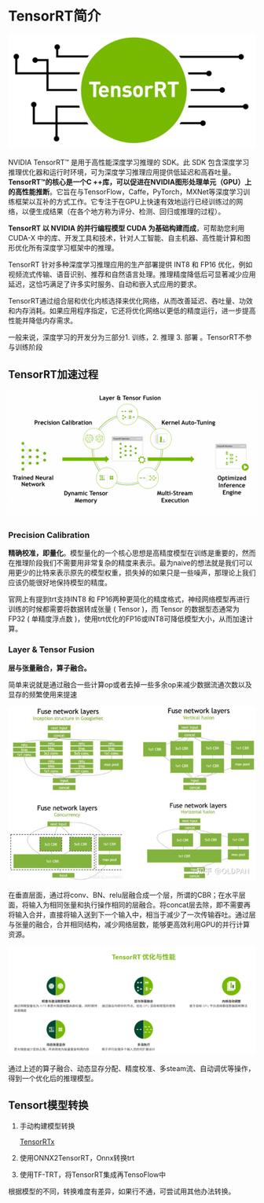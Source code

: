 # TensorRT简介

![img](picture/TensorRt/tensorrt-logo.png)

NVIDIA TensorRT™ 是用于高性能深度学习推理的 SDK。此 SDK 包含深度学习推理优化器和运行时环境，可为深度学习推理应用提供低延迟和高吞吐量。**TensorRT™的核心是一个C ++库，可以促进在NVIDIA图形处理单元（GPU）上的高性能推断**。它旨在与TensorFlow，Caffe，PyTorch，MXNet等深度学习训练框架以互补的方式工作。它专注于在GPU上快速有效地运行已经训练过的网络，以便生成结果（在各个地方称为评分、检测、回归或推理的过程）。

**TensorRT 以 NVIDIA 的并行编程模型 CUDA 为基础构建而成**，可帮助您利用 CUDA-X 中的库、开发工具和技术，针对人工智能、自主机器、高性能计算和图形优化所有深度学习框架中的推理。

TensorRT 针对多种深度学习推理应用的生产部署提供 INT8 和 FP16 优化，例如视频流式传输、语音识别、推荐和自然语言处理。推理精度降低后可显著减少应用延迟，这恰巧满足了许多实时服务、自动和嵌入式应用的要求。

TensorRT通过组合层和优化内核选择来优化网络，从而改善延迟、吞吐量、功效和内存消耗。如果应用程序指定，它还将优化网络以更低的精度运行，进一步提高性能并降低内存需求。

一般来说，深度学习的开发分为三部分1. 训练，2. 推理 3. 部署 。TensorRT不参与训练阶段



## TensorRT加速过程

![img](picture/TensorRt/trt-info.png)

### Precision Calibration

**精确校准，即量化**。模型量化的一个核心思想是高精度模型在训练是重要的，然而在推理阶段我们不需要用非常复杂的精度来表示。最为naive的想法就是我们可以用更少的比特来表示原先的模型权重，损失掉的如果只是一些噪声，那理论上我们应该仍能很好地保持模型的精度。

官网上有提到trt支持INT8 和 FP16两种更简化的精度格式，神经网络模型再进行训练的时候都需要将数据转成张量 ( Tensor )，而 Tensor 的数据型态通常为FP32 ( 单精度浮点数 )，使用trt优化的FP16或INT8可降低模型大小，从而加速计算。

### Layer & Tensor Fusion

**层与张量融合，算子融合。**

简单来说就是通过融合一些计算op或者去掉一些多余op来减少数据流通次数以及显存的频繁使用来提速

![img](picture/TensorRt/v2-1209611c0980d86396c920a2cbdf9365_720w.jpg)

在垂直层面，通过将conv、BN、relu层融合成一个层，所谓的CBR；在水平层面，将输入为相同张量和执行操作相同的层融合。将concat层去除，即不需要再将输入合并，直接将输入送到下一个输入中，相当于减少了一次传输吞吐。通过层与张量的融合，合并相同结构，减少网络层数，能够更高效利用GPU的并行计算资源。

![image-20211112131540995](picture/TensorRt/image-20211112131540995.png)

通过上述的算子融合、动态显存分配、精度校准、多steam流、自动调优等操作，得到一个优化后的推理模型。



## Tensort模型转换

1. 手动构建模型转换

    [TensorRTx](https://link.zhihu.com/?target=https%3A//github.com/wang-xinyu/tensorrtx)

2. 使用ONNX2TensorRT，Onnx转换trt

3. 使用TF-TRT，将TensorRT集成再TensoFlow中

根据模型的不同，转换难度有差异，如果行不通，可尝试用其他办法转换。

